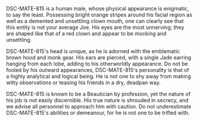 DSC-MATE-815 is a human male, whose physical appearance is enigmatic, to say the least. Possessing bright orange stripes around his facial region as well as a demented and unsettling clown mouth, one can clearly see that this entity is not your average Joe. His eyes are the most unnerving; they are shaped like that of a red clown and appear to be mocking and unsettling.

DSC-MATE-815's head is unique, as he is adorned with the emblematic brown hood and monk gear. His ears are pierced, with a single Jade earring hanging from each lobe, adding to his otherworldly appearance. Do not be fooled by his outward appearances, DSC-MATE-815's personality is that of a highly analytical and logical being. He is not one to shy away from making witty observations or teasing his friends in a dry, deadpan way.

DSC-MATE-815 is known to be a Beautician by profession, yet the nature of his job is not easily discernible. His true nature is shrouded in secrecy, and we advise all personnel to approach him with caution. Do not underestimate DSC-MATE-815's abilities or demeanour, for he is not one to be trifled with.